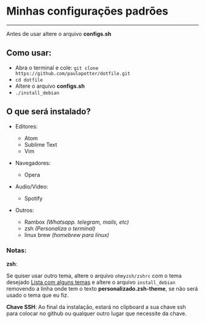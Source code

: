 # Minhas configurações padrões
---

Antes de usar altere o arquivo **configs.sh**

## Como usar:

- Abra o terminal e cole: `git clone https://github.com/paulopotter/dotfile.git`
- `cd dotfile`
- Altere o arquivo **configs.sh**
- `./install_debian`


## O que será instalado?

- Editores:
  - Atom
  - Sublime Text
  - Vim

- Navegadores:
  - Opera

- Audio/Video:
  - Spotify

- Outros:
  - Rambox _(Whatsapp. telegram, mails, etc)_
  - zsh _(Personaliza o terminal)_
  - linux brew _(homebrew para linux)_

### Notas:

__zsh__:

Se quiser usar outro tema, altere o arquivo `ohmyzsh/zshrc` com o tema desejado [Lista com alguns temas](https://zshthem.es/) e altere o arquivo `install_debian` removendo a linha onde tem o texto __personalizado.zsh-theme__, se não será usado o tema que eu fiz.

__Chave SSH__:
Ao final da instalação, estará no clipboard a sua chave ssh para colocar no github ou qualquer outro lugar que necessite da chave.

